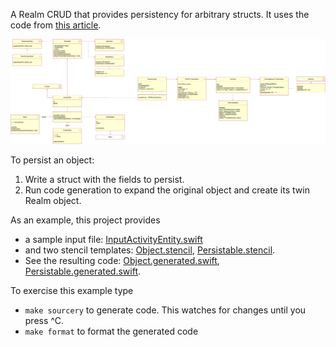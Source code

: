 A Realm CRUD that provides persistency for arbitrary structs. It uses the code from [this article](https://medium.com/@gonzalezreal/using-realm-with-value-types-b69947741e8b).

![UML](uml.png)

To persist an object:

1. Write a struct with the fields to persist. 
2. Run code generation to expand the original object and create its twin Realm object.

As an example, this project provides 

- a sample input file: [InputActivityEntity.swift](https://github.com/j4n0/CRUD/blob/master/sources/main/crud/InputActivityEntity.swift)
- and two stencil templates: [Object.stencil](https://github.com/j4n0/CRUD/blob/master/sourcery/output/Object.generated.swift), [Persistable.stencil](https://github.com/j4n0/CRUD/blob/master/sourcery/templates/Persistable.stencil).
- See the resulting code: [Object.generated.swift](https://github.com/j4n0/CRUD/blob/master/sourcery/output/Object.generated.swift), [Persistable.generated.swift](https://github.com/j4n0/CRUD/blob/master/sourcery/output/Persistable.generated.swift).

To exercise this example type
- `make sourcery` to generate code. This watches for changes until you press ^C.
- `make format` to format the generated code 
